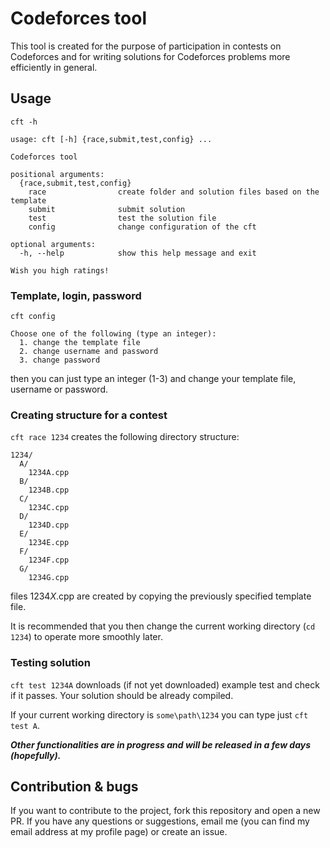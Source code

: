 # Codeforces tool

This tool is created for the purpose of participation in contests on Codeforces and for writing solutions for Codeforces problems more efficiently in general.

## Usage

`cft -h`

```
usage: cft [-h] {race,submit,test,config} ...

Codeforces tool

positional arguments:
  {race,submit,test,config}
    race                create folder and solution files based on the template
    submit              submit solution
    test                test the solution file
    config              change configuration of the cft

optional arguments:
  -h, --help            show this help message and exit

Wish you high ratings!
```

### Template, login, password

`cft config`

```
Choose one of the following (type an integer):
  1. change the template file
  2. change username and password
  3. change password
```
then you can just type an integer (1-3) and change your template file, username or password.

### Creating structure for a contest

`cft race 1234` creates the following directory structure:

```
1234/
  A/
    1234A.cpp
  B/
    1234B.cpp
  C/
    1234C.cpp
  D/
    1234D.cpp
  E/
    1234E.cpp
  F/
    1234F.cpp
  G/
    1234G.cpp
```

files 1234*X*.cpp are created by copying the previously specified template file.

It is recommended that you then change the current working directory (`cd 1234`) to operate more smoothly later.

### Testing solution

`cft test 1234A` downloads (if not yet downloaded) example test and check if it passes. Your solution should be already compiled.

If your current working directory is `some\path\1234` you can type just `cft test A`. 


_**Other functionalities are in progress and will be released in a few days (hopefully).**_

## Contribution & bugs

If you want to contribute to the project, fork this repository and open a new PR. If you have any questions or suggestions, email me (you can find my email address at my profile page) or create an issue.

